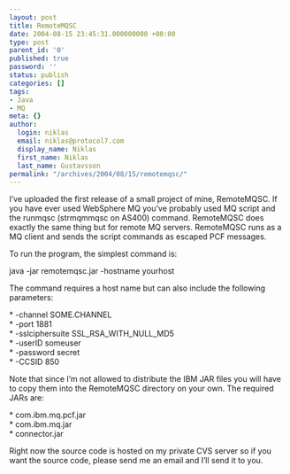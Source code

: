 ```yaml
---
layout: post
title: RemoteMQSC
date: 2004-08-15 23:45:31.000000000 +00:00
type: post
parent_id: '0'
published: true
password: ''
status: publish
categories: []
tags:
- Java
- MQ
meta: {}
author:
  login: niklas
  email: niklas@protocol7.com
  display_name: Niklas
  first_name: Niklas
  last_name: Gustavsson
permalink: "/archives/2004/08/15/remotemqsc/"
---
```

I’ve uploaded the first release of a small project of mine, RemoteMQSC. If you have ever used WebSphere MQ you’ve probably used MQ script and the runmqsc (strmqmmqsc on AS400) command. RemoteMQSC does exactly the same thing but for remote MQ servers. RemoteMQSC runs as a MQ client and sends the script commands as escaped PCF messages.

To run the program, the simplest command is:

java -jar remotemqsc.jar -hostname yourhost

The command requires a host name but can also include the following parameters:

\* -channel SOME.CHANNEL  
 \* -port 1881  
 \* -sslciphersuite SSL\_RSA\_WITH\_NULL\_MD5  
 \* -userID someuser  
 \* -password secret  
 \* -CCSID 850

Note that since I’m not allowed to distribute the IBM JAR files you will have to copy them into the RemoteMQSC directory on your own. The required JARs are:

\* com.ibm.mq.pcf.jar  
 \* com.ibm.mq.jar  
 \* connector.jar

Right now the source code is hosted on my private CVS server so if you want the source code, please send me an email and I’ll send it to you.

